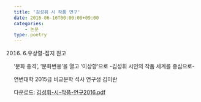 ```yaml
---
title: '김성휘 시 작품 연구'
date: 2016-06-16T00:00:00+09:00
categories:
    - 논문
type: poetry
---
```

2016. 6.우상렬-잡지 원고

‘문화 충격’, ‘문화변용’을 열고 ‘이상향’으로
-김성휘 시인의 작품 세계를 중심으로-

연변대학 2015급 비교문학 석사 연구생 김미란

다운로드: [김성휘-시-작품-연구2016.pdf](김성휘-시-작품-연구2016.pdf)